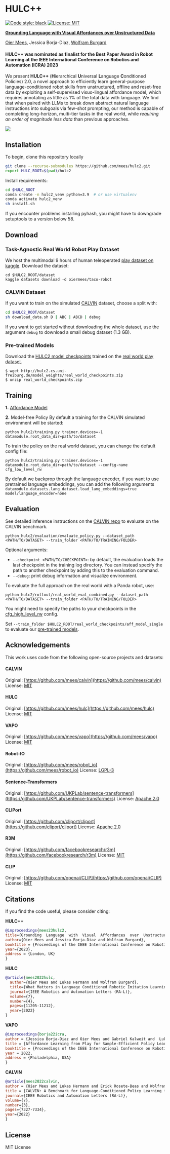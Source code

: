 # HULC++
[![Code style: black](https://img.shields.io/badge/code%20style-black-000000.svg)](https://github.com/psf/black)
[![License: MIT](https://img.shields.io/badge/License-MIT-yellow.svg)](https://opensource.org/licenses/MIT)

[<b>Grounding Language with Visual Affordances over Unstructured Data</b>](https://arxiv.org/pdf/2210.01911.pdf)

[Oier Mees](https://www.oiermees.com/), Jessica Borja-Diaz, [Wolfram Burgard](http://www2.informatik.uni-freiburg.de/~burgard)

#### HULC++ was nominated as finalist for the Best Paper Award in Robot Learning at the IEEE International Conference on Robotics and Automation (ICRA) 2023 


We present **HULC++** (**H**ierarchical **U**niversal **L**anguage **C**onditioned Policies) 2.0, a novel approach to efficiently  learn general-purpose language-conditioned robot skills from
unstructured, offline and reset-free data by exploiting a self-supervised visuo-lingual affordance model,  which requires annotating as little as 1% of the total data with language.
We find that when paired with LLMs to break down abstract natural language instructions into subgoals via few-shot prompting, our method
is capable of completing long-horizon, multi-tier tasks in the real world, while *requiring an order of magnitude less data* than previous approaches.

![](media/hulc2.gif)

## Installation
To begin, clone this repository locally
```bash
git clone --recurse-submodules https://github.com/mees/hulc2.git
export HULC_ROOT=$(pwd)/hulc2

```
Install requirements:
```bash
cd $HULC_ROOT
conda create -n hulc2_venv python=3.9  # or use virtualenv
conda activate hulc2_venv
sh install.sh
```
If you encounter problems installing pyhash, you might have to downgrade setuptools to a version below 58.

## Download
### Task-Agnostic Real World Robot Play Dataset
We host the multimodal 9 hours of human teleoperated [play dataset on kaggle](https://www.kaggle.com/datasets/oiermees/taco-robot).
Download the dataset:
```
cd $HULC2_ROOT/dataset
kaggle datasets download -d oiermees/taco-robot
```
### CALVIN Dataset
If you want to train on the simulated [CALVIN](https://github.com/mees/calvin) dataset, choose a split with:
```bash
cd $HULC2_ROOT/dataset
sh download_data.sh D | ABC | ABCD | debug
```
If you want to get started without downloading the whole dataset, use the argument `debug` to download a small debug dataset (1.3 GB).

### Pre-trained Models
Download the [HULC2 model checkpoints](http://hulc2.cs.uni-freiburg.de/model_weights/real_world_checkpoints.zip) trained on the [real world play dataset](https://www.kaggle.com/datasets/oiermees/taco-robot).
```
$ wget http://hulc2.cs.uni-freiburg.de/model_weights/real_world_checkpoints.zip
$ unzip real_world_checkpoints.zip
```
## Training
**1.** [Affordance Model](./docs/affordance_condensed.md)

**2.** Model-free Policy
By default a training for the CALVIN simulated environment will be started:
```
python hulc2/training.py trainer.devices=-1 datamodule.root_data_dir=path/to/dataset
```
To train the policy on the real world dataset, you can change the default config file:
```
python hulc2/training.py trainer.devices=-1 datamodule.root_data_dir=path/to/dataset --config-name cfg_low_level_rw
```
By default we backprop through the language encoder, if you want to use pretrained language embeddings, you can add the following arguments `datamodule.datasets.lang_dataset.load_lang_embeddings=true
model/language_encoder=none`


## Evaluation
See detailed inference instructions on the [CALVIN repo](https://github.com/mees/calvin#muscle-evaluation-the-calvin-challenge) to evaluate on the CALVIN benchmark.
```
python hulc2/evaluation/evaluate_policy.py --dataset_path <PATH/TO/DATASET> --train_folder <PATH/TO/TRAINING/FOLDER>
```

Optional arguments:

- `--checkpoint <PATH/TO/CHECKPOINT>`: by default, the evaluation loads the last checkpoint in the training log directory.
You can instead specify the path to another checkpoint by adding this to the evaluation command.
- `--debug`: print debug information and visualize environment.

To evaluate the full approach on the real world with a Panda robot, use:
```
python hulc2/rollout/real_world_eval_combined.py --dataset_path <PATH/TO/DATASET> --train_folder <PATH/TO/TRAINING/FOLDER>
```
You might need to specify the paths to your checkpoints in the [cfg_high_level_rw](conf/cfg_high_level_rw.yaml) config.

Set `--train_folder $HULC2_ROOT/real_world_checkpoints/aff_model_single` to evaluate our [pre-trained models](#pre-trained-models).

## Acknowledgements

This work uses code from the following open-source projects and datasets:

#### CALVIN
Original:  [https://github.com/mees/calvin](https://github.com/mees/calvin)
License: [MIT](https://github.com/mees/calvin/blob/main/LICENSE)

#### HULC
Original:  [https://github.com/mees/hulc](https://github.com/mees/hulc)
License: [MIT](https://github.com/mees/hulc/blob/main/LICENSE)

#### VAPO
Original:  [https://github.com/mees/vapo](https://github.com/mees/vapo)
License: [MIT](https://github.com/mees/vapo/blob/main/LICENSE)

#### Robot-IO
Original:  [https://github.com/mees/robot_io](https://github.com/mees/robot_io)
License: [LGPL-3](https://github.com/mees/robot_io/blob/main/LICENSE)

#### Sentence-Transformers
Original:  [https://github.com/UKPLab/sentence-transformers](https://github.com/UKPLab/sentence-transformers)
License: [Apache 2.0](https://github.com/UKPLab/sentence-transformers/blob/master/LICENSE)

#### CLIPort
Original:  [https://github.com/cliport/cliport](https://github.com/cliport/cliport)
License: [Apache 2.0](https://github.com/cliport/cliport/blob/master/LICENSE)

#### R3M
Original:  [https://github.com/facebookresearch/r3m](https://github.com/facebookresearch/r3m)
License: [MIT](https://github.com/facebookresearch/r3m/blob/main/LICENSE)

#### CLIP
Original: [https://github.com/openai/CLIP](https://github.com/openai/CLIP)
License: [MIT](https://github.com/openai/CLIP/blob/main/LICENSE)

## Citations

If you find the code useful, please consider citing:

**HULC++**
```bibtex
@inproceedings{mees23hulc2,
title={Grounding  Language  with  Visual  Affordances  over  Unstructured  Data},
author={Oier Mees and Jessica Borja-Diaz and Wolfram Burgard},
booktitle = {Proceedings of the IEEE International Conference on Robotics and Automation (ICRA)},
year={2023},
address = {London, UK}
}
```

**HULC**
```bibtex
@article{mees2022hulc,
  author={Oier Mees and Lukas Hermann and Wolfram Burgard},
  title={What Matters in Language Conditioned Robotic Imitation Learning Over Unstructured Data},
  journal={IEEE Robotics and Automation Letters (RA-L)},
  volume={7},
  number={4},
  pages={11205-11212},
  year={2022}
}
```

**VAPO**
```bibtex
@inproceedings{borja22icra,
author = {Jessica Borja-Diaz and Oier Mees and Gabriel Kalweit and  Lukas Hermann and Joschka Boedecker and Wolfram Burgard},
title = {Affordance Learning from Play for Sample-Efficient Policy Learning},
booktitle = {Proceedings of the IEEE International Conference on Robotics and Automation  (ICRA)},
year = 2022,
address = {Philadelphia, USA}
}
```

**CALVIN**
```bibtex
@article{mees2022calvin,
author = {Oier Mees and Lukas Hermann and Erick Rosete-Beas and Wolfram Burgard},
title = {CALVIN: A Benchmark for Language-Conditioned Policy Learning for Long-Horizon Robot Manipulation Tasks},
journal={IEEE Robotics and Automation Letters (RA-L)},
volume={7},
number={3},
pages={7327-7334},
year={2022}
}
```

## License

MIT License
